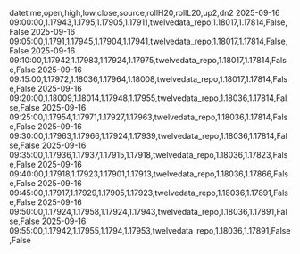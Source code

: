 datetime,open,high,low,close,source,rollH20,rollL20,up2,dn2
2025-09-16 09:00:00,1.17943,1.1795,1.17905,1.17911,twelvedata_repo,1.18017,1.17814,False,False
2025-09-16 09:05:00,1.1791,1.17945,1.17904,1.17941,twelvedata_repo,1.18017,1.17814,False,False
2025-09-16 09:10:00,1.17942,1.17983,1.17924,1.17975,twelvedata_repo,1.18017,1.17814,False,False
2025-09-16 09:15:00,1.17972,1.18036,1.17964,1.18008,twelvedata_repo,1.18017,1.17814,False,False
2025-09-16 09:20:00,1.18009,1.18014,1.17948,1.17955,twelvedata_repo,1.18036,1.17814,False,False
2025-09-16 09:25:00,1.17954,1.17971,1.17927,1.17963,twelvedata_repo,1.18036,1.17814,False,False
2025-09-16 09:30:00,1.17963,1.17966,1.17924,1.17939,twelvedata_repo,1.18036,1.17814,False,False
2025-09-16 09:35:00,1.17936,1.17937,1.17915,1.17918,twelvedata_repo,1.18036,1.17823,False,False
2025-09-16 09:40:00,1.17918,1.17923,1.17901,1.17913,twelvedata_repo,1.18036,1.17866,False,False
2025-09-16 09:45:00,1.17917,1.17929,1.17905,1.17923,twelvedata_repo,1.18036,1.17891,False,False
2025-09-16 09:50:00,1.17924,1.17958,1.17924,1.17943,twelvedata_repo,1.18036,1.17891,False,False
2025-09-16 09:55:00,1.17942,1.17955,1.1794,1.17953,twelvedata_repo,1.18036,1.17891,False,False
